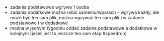- zadania podstawowe wgrywa 1 osoba
- zadania dodatkowe można robić samemu/wparach - wgrywa każdy, ale może być ten sam plik, można wgrywać ten sam plik i w zadanie podstawowe i w dodatkowe
- można w jednym tygodniu oddać zadanie podstawowe a dodatkowe w kolejnym (jeżeli jest to jeszcze ten sam etap #speedrun)
